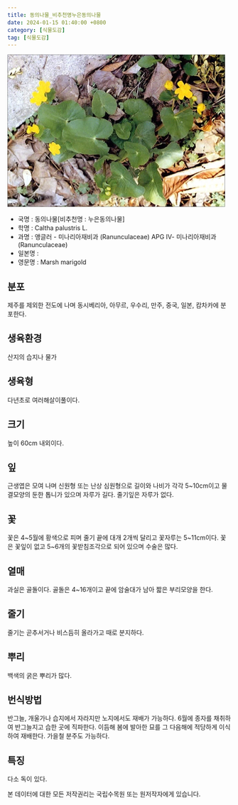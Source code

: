 ```yaml
---
title: 동의나물_비추천명누은동의나물
date: 2024-01-15 01:40:00 +0800
category: [식물도감]
tag: [식물도감]
---
```




![동의나물[비추천명 : 누은동의나물]](/assets/img/fileUpload/plants/basic/Ranunculaceae/Caltha/19168/1_th2.JPG)
- 국명 : 동의나물[비추천명 : 누은동의나물]
- 학명 : Caltha palustris L.
- 과명 : 앵글러 - 미나리아재비과 (Ranunculaceae) APG Ⅳ- 미나리아재비과 (Ranunculaceae)
- 일본명 : 
- 영문명 : Marsh marigold


## 분포
제주를 제외한 전도에 나며 동시베리아, 아무르, 우수리, 만주, 중국, 일본, 캄차카에 분포한다.
## 생육환경
산지의 습지나 물가
## 생육형
다년초로 여러해살이풀이다.
## 크기
높이 60cm 내외이다.
## 잎
근생엽은 모여 나며 신원형 또는 난상 심원형으로 길이와 나비가 각각 5~10cm이고 물결모양의 둔한 톱니가 있으며 자루가 길다. 줄기잎은 자루가 없다.
## 꽃
꽃은 4~5월에 황색으로 피며 줄기 끝에 대개 2개씩 달리고 꽃자루는 5~11cm이다. 꽃은 꽃잎이 없고 5~6개의 꽃받침조각으로 되어 있으며 수술은 많다.
## 열매
과실은 골돌이다. 골돌은 4~16개이고 끝에 암술대가 남아 짧은 부리모양을 한다.
## 줄기
줄기는 곧추서거나 비스듬히 올라가고 때로 분지하다.
## 뿌리
백색의 굵은 뿌리가 많다.
## 번식방법
반그늘, 개울가나 습지에서 자라지만 노지에서도 재배가 가능하다. 6월에 종자를 채취하여 반그늘지고 습한 곳에 직파한다. 이듬해 봄에 발아한 묘를 그 다음해에 적당하게 이식하여 재배한다. 가을철 분주도 가능하다. 
## 특징
다소 독이 있다.






본 데이터에 대한 모든 저작권리는 국립수목원 또는 원저작자에게 있습니다.
